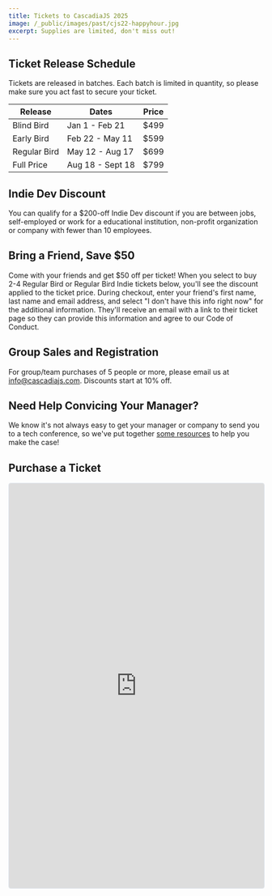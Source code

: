 ```yaml
---
title: Tickets to CascadiaJS 2025
image: /_public/images/past/cjs22-happyhour.jpg
excerpt: Supplies are limited, don't miss out!
---
```

## Ticket Release Schedule

Tickets are released in batches. Each batch is limited in quantity, so please make sure you act fast to secure your ticket.

<table class="styled-table">
    <thead>
    <tr><th>Release</th><th>Dates</th><th>Price</th></tr>
    </thead>
    <tbody>
    <tr class="passed"><td>Blind Bird</td><td>Jan 1 - Feb 21</td><td>$499</td></tr>
    <tr class="passed"><td>Early Bird</td><td>Feb 22 - May 11</td><td>$599</td></tr>
    <tr class="active-row"><td>Regular Bird</td><td>May 12 - Aug 17</td><td>$699</td></tr>
    <tr><td>Full Price</td><td>Aug 18 - Sept 18</td><td>$799</td></tr>
    </tbody>
</table>

## Indie Dev Discount

You can qualify for a $200-off Indie Dev discount if you are between jobs, self-employed or work for a educational institution, non-profit organization or company with fewer than 10 employees.

<!--table class="styled-table">
    <tbody>
    <tr><td>Indie Dev</span></td><td>Between jobs, self-employed or works for a educational institution, non-profit organization or company with fewer than 10 employees.</td></tr>
    <tr><td>Student</span></td><td>Designed for students who are not working in tech full-time.</td></tr>
    <tr><td>No Frills</span></td><td>Does not come with any swag, meals or drink tickets (no frills!), but you'll have access to all the talks, all the workshops and both evening social events.</td></tr>
    <tr><td>Significant Other</span></td><td>Designed for significant others who want to participate in the social parts of the conference.</td></tr>
    <tr><td>Kid</span></td><td>Designed for kids under 18 who will be accompanying a parent to the conference.</td></tr>

</tbody>
</table-->

## Bring a Friend, Save $50

Come with your friends and get $50 off per ticket! When you select to buy 2-4 Regular Bird or Regular Bird Indie tickets below, you'll see the discount applied to the ticket price. During checkout, enter your friend's first name, last name and email address, and select "I don't have this info right now" for the additional information. They'll receive an email with a link to their ticket page so they can provide this information and agree to our Code of Conduct.

## Group Sales and Registration

For group/team purchases of 5 people or more, please email us at info@cascadiajs.com. Discounts start at 10% off. 

## Need Help Convicing Your Manager?

We know it's not always easy to get your manager or company to send you to a tech conference, so we've put together [some resources](/2025/boss-letter) to help you make the case! 

## Purchase a Ticket

<div>
    <tito-widget event="event-loop/cascadiajs-2025"></tito-widget>
</div>

<iframe
  src="https://lu.ma/embed/event/evt-YA27EpJuKXHwUdH/simple"
  width="100%"
  height="800"
  frameborder="0"
  style="border: 1px solid #bfcbda88; border-radius: 4px;"
  allowfullscreen=""
  aria-hidden="false"
  tabindex="0"
></iframe>

<script async src="https://js.tito.io/v2" async>
